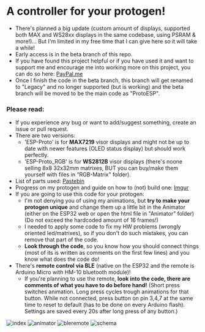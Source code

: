 # A controller for your protogen!
- There's planned a big update (custom amount of displays, supported both MAX and WS28xx displays in the same codebase, using PSRAM & more!)... But I'm limited in my free time that I can give here so it will take a while!
- Early access is in the beta branch of this repo.
- If you have found this project helpful or if you have used it and want to support me and encourage me into working more on this project, you can do so here: [PayPal.me](https://paypal.me/NCPlyn)
- Once I finish the code in the beta branch, this branch will get renamed to "Legacy" and no longer supported (but is working) and the beta branch will be moved to be the main code as "ProtoESP".
### Please read:
- If you experience any bug or want to add/suggest something, create an issue or pull request.
- There are two versions:
  - 'ESP-Proto' is for **MAX7219** visor displays and might not be up to date with newer features (OLED status display) but should work perfectly.
  - 'ESP-Proto_RGB' is for **WS2812B** visor displays (there's noone selling 8x8 32x32mm matrixes, BUT you can buy/make them yourself with files in "RGB-Matrix" folder).
- List of parts used: [Pastebin](https://pastebin.com/7z4fnVfQ)
- Progress on my protogen and guide on how to (not) build one: [Imgur](https://imgur.com/a/jYpSbuZ)
- If you are going to use this code for your protogen:
  - I'm not denying you of using my animations, but **try to make your protogen unique** and change them up a little bit in the Animator (either on the ESP32 web or open the html file in "Animator" folder) (Do not exceed the hardcoded amount of 16 frames!)
  - I needed to apply some code to fix my HW problems (wrongly oriented led/matrixes), so if you don't do such mistakes, you can remove that part of the code.
  - **Look through the code**, so you know how you should connect things (most of its is written as comments on the first few lines) and you know what does the code do!
- There's **remote control via BLE** (native on the ESP32 and the remote is Arduino Micro with HM-10 bluetooth module)!
  - If you're planning to use the remote, **look into the code, there are comments of what you have to do before hand!** (Short press switches animation. Long press cycles trough animations for that button. While not connected, press button on pin 3,4,7 at the same time to reset to default (has to be done on every Arduino flash). Settings are saved every 20s after long press of any button.)

![index](indexpreview.png)
![animator](animatorpreview.png)
![bleremote](bleremote.png)
![schema](ESP-Proto/schema.jpg)
